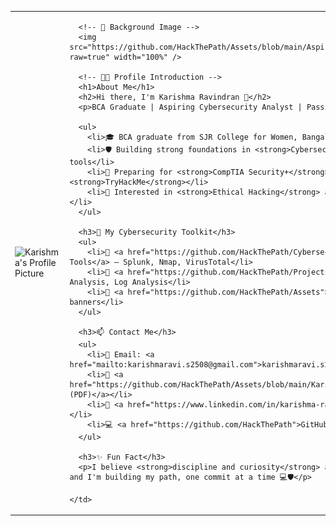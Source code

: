 <table>
  <tr>
    <td width="30%">
      <img src="https://avatars.githubusercontent.com/u/210248614?v=4" width="100%" alt="Karishma's Profile Picture">
    </td>
    <td>

      <!-- 🎨 Background Image -->
      <img src="https://github.com/HackThePath/Assets/blob/main/Aspiring%20Cybersecurity%20Analyst.png?raw=true" width="100%" />

      <!-- 👩‍💻 Profile Introduction -->
      <h1>About Me</h1>
      <h2>Hi there, I'm Karishma Ravindran 👋</h2>
      <p>BCA Graduate | Aspiring Cybersecurity Analyst | Passionate Learner</p>

      <ul>
        <li>🎓 BCA graduate from SJR College for Women, Bangalore – 9.0 CGPA</li>
        <li>🛡️ Building strong foundations in <strong>Cybersecurity</strong> with hands-on tools</li>
        <li>🧠 Preparing for <strong>CompTIA Security+</strong> and completing labs on <strong>TryHackMe</strong></li>
        <li>💼 Interested in <strong>Ethical Hacking</strong> and <strong>SIEM analysis</strong></li>
      </ul>

      <h3>🧰 My Cybersecurity Toolkit</h3>
      <ul>
        <li>🔧 <a href="https://github.com/HackThePath/Cybersecurity-Tools">Cybersecurity-Tools</a> – Splunk, Nmap, VirusTotal</li>
        <li>📁 <a href="https://github.com/HackThePath/Projects-">Projects</a> – Phishing Email Analysis, Log Analysis</li>
        <li>🎨 <a href="https://github.com/HackThePath/Assets">Assets</a> – Memes, badges, banners</li>
      </ul>

      <h3>📫 Contact Me</h3>
      <ul>
        <li>📧 Email: <a href="mailto:karishmaravi.s2508@gmail.com">karishmaravi.s2508@gmail.com</a></li>
        <li>📄 <a href="https://github.com/HackThePath/Assets/blob/main/Karishma_Ravindran_Resume.pdf">Resume (PDF)</a></li>
        <li>🔗 <a href="https://www.linkedin.com/in/karishma-ravindran-11795b2a9/">LinkedIn</a></li>
        <li>💻 <a href="https://github.com/HackThePath">GitHub</a></li>
      </ul>

      <h3>✨ Fun Fact</h3>
      <p>I believe <strong>discipline and curiosity</strong> are the best combo to grow fast — and I'm building my path, one commit at a time 💻🛡️</p>

    </td>
  </tr>
</table>
